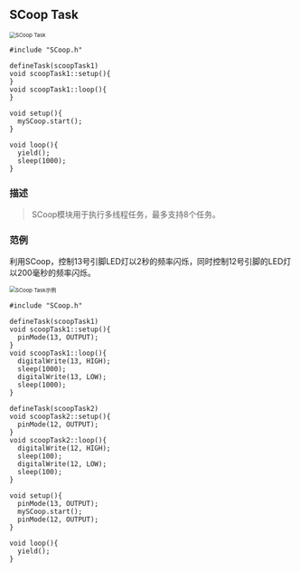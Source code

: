 ## SCoop Task

<img src="{default}/images/control/scoop-task.png" alt="SCoop Task" style="zoom:67%;" />

```arduino
#include "SCoop.h"

defineTask(scoopTask1)
void scoopTask1::setup(){
}
void scoopTask1::loop(){
}

void setup(){
  mySCoop.start();
}

void loop(){
  yield();
  sleep(1000);
}
```

### 描述

> SCoop模块用于执行多线程任务，最多支持8个任务。

### 范例

利用SCoop，控制13号引脚LED灯以2秒的频率闪烁，同时控制12号引脚的LED灯以200毫秒的频率闪烁。

<img src="{default}/images/control/scoop-task-example.png" alt="SCoop Task示例" style="zoom:67%;" />

```arduino
#include "SCoop.h"

defineTask(scoopTask1)
void scoopTask1::setup(){
  pinMode(13, OUTPUT);
}
void scoopTask1::loop(){
  digitalWrite(13, HIGH);
  sleep(1000);
  digitalWrite(13, LOW);
  sleep(1000);
}

defineTask(scoopTask2)
void scoopTask2::setup(){
  pinMode(12, OUTPUT);
}
void scoopTask2::loop(){
  digitalWrite(12, HIGH);
  sleep(100);
  digitalWrite(12, LOW);
  sleep(100);
}

void setup(){
  pinMode(13, OUTPUT);
  mySCoop.start();
  pinMode(12, OUTPUT);
}

void loop(){
  yield();
}
```

